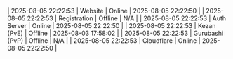 | 2025-08-05 22:22:53 | Website | Online | 2025-08-05 22:22:50 |
| 2025-08-05 22:22:53 | Registration | Offline | N/A |
| 2025-08-05 22:22:53 | Auth Server | Online | 2025-08-05 22:22:50 |
| 2025-08-05 22:22:53 | Kezan (PvE) | Offline | 2025-08-03 17:58:02 |
| 2025-08-05 22:22:53 | Gurubashi (PvP) | Offline | N/A |
| 2025-08-05 22:22:53 | Cloudflare | Online | 2025-08-05 22:22:50 |
